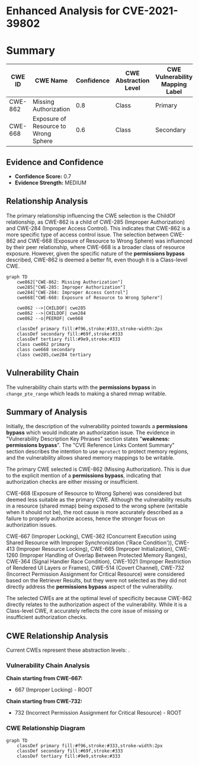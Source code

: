 # Enhanced Analysis for CVE-2021-39802

# Summary
| CWE ID | CWE Name | Confidence | CWE Abstraction Level | CWE Vulnerability Mapping Label | CWE-Vulnerability Mapping Notes |
|---|---|---|---|---|---|
| CWE-862 | Missing Authorization | 0.8 | Class | Primary | Allowed-with-Review |
| CWE-668 | Exposure of Resource to Wrong Sphere | 0.6 | Class | Secondary | Discouraged |

## Evidence and Confidence

*   **Confidence Score:** 0.7
*   **Evidence Strength:** MEDIUM

## Relationship Analysis
The primary relationship influencing the CWE selection is the ChildOf relationship, as CWE-862 is a child of CWE-285 (Improper Authorization) and CWE-284 (Improper Access Control). This indicates that CWE-862 is a more specific type of access control issue. The selection between CWE-862 and CWE-668 (Exposure of Resource to Wrong Sphere) was influenced by their peer relationship, where CWE-668 is a broader class of resource exposure. However, given the specific nature of the **permissions bypass** described, CWE-862 is deemed a better fit, even though it is a Class-level CWE.

```mermaid
graph TD
    cwe862["CWE-862: Missing Authorization"]
    cwe285["CWE-285: Improper Authorization"]
    cwe284["CWE-284: Improper Access Control"]
    cwe668["CWE-668: Exposure of Resource to Wrong Sphere"]
    
    cwe862 -->|CHILDOF| cwe285
    cwe862 -->|CHILDOF| cwe284
    cwe862 --o|PEEROF| cwe668

    classDef primary fill:#f96,stroke:#333,stroke-width:2px
    classDef secondary fill:#69f,stroke:#333
    classDef tertiary fill:#9e9,stroke:#333
    class cwe862 primary
    class cwe668 secondary
    class cwe285,cwe284 tertiary
```

## Vulnerability Chain
The vulnerability chain starts with the **permissions bypass** in `change_pte_range` which leads to making a shared mmap writable.

## Summary of Analysis
Initially, the description of the vulnerability pointed towards a **permissions bypass** which would indicate an authorization issue. The evidence in "Vulnerability Description Key Phrases" section states "**weakness:** **permissions bypass**". The "CVE Reference Links Content Summary" section describes the intention to use `mprotect` to protect memory regions, and the vulnerability allows shared memory mappings to be writable.

The primary CWE selected is CWE-862 (Missing Authorization). This is due to the explicit mention of a **permissions bypass**, indicating that authorization checks are either missing or insufficient.

CWE-668 (Exposure of Resource to Wrong Sphere) was considered but deemed less suitable as the primary CWE. Although the vulnerability results in a resource (shared mmap) being exposed to the wrong sphere (writable when it should not be), the root cause is more accurately described as a failure to properly authorize access, hence the stronger focus on authorization issues.

CWE-667 (Improper Locking), CWE-362 (Concurrent Execution using Shared Resource with Improper Synchronization ('Race Condition')), CWE-413 (Improper Resource Locking), CWE-665 (Improper Initialization), CWE-1260 (Improper Handling of Overlap Between Protected Memory Ranges), CWE-364 (Signal Handler Race Condition), CWE-1021 (Improper Restriction of Rendered UI Layers or Frames), CWE-514 (Covert Channel), CWE-732 (Incorrect Permission Assignment for Critical Resource) were considered based on the Retriever Results, but they were not selected as they did not directly address the **permissions bypass** aspect of the vulnerability.

The selected CWEs are at the optimal level of specificity because CWE-862 directly relates to the authorization aspect of the vulnerability. While it is a Class-level CWE, it accurately reflects the core issue of missing or insufficient authorization checks.


## CWE Relationship Analysis

Current CWEs represent these abstraction levels: .


### Vulnerability Chain Analysis

**Chain starting from CWE-667:**
- 667 (Improper Locking) - ROOT


**Chain starting from CWE-732:**
- 732 (Incorrect Permission Assignment for Critical Resource) - ROOT



### CWE Relationship Diagram

```mermaid
graph TD
    classDef primary fill:#f96,stroke:#333,stroke-width:2px
    classDef secondary fill:#69f,stroke:#333
    classDef tertiary fill:#9e9,stroke:#333
```